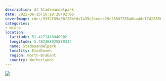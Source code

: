 ```yaml
---
description: At Stadswandelpark
date: 2022-06-16T16:19:28+02:00
coverImage: cdn:/9332f89a00f28bfda7a35c2eeccc29c285d7785a0ea4dcf7428556f5e99b45ff
categories:
- micro
location:
  latitude: 51.4271416040902
  longitude: 5.482368025889314
  name: Stadswandelpark
  locality: Eindhoven
  region: North-Brabant
  country: Netherlands
---
```


![](cdn:/9332f89a00f28bfda7a35c2eeccc29c285d7785a0ea4dcf7428556f5e99b45ff?class=fw)
